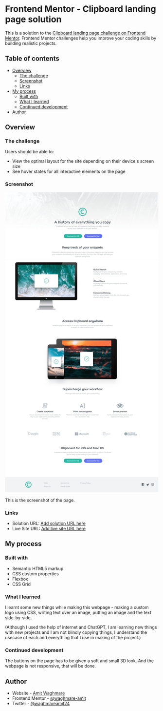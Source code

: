 # Frontend Mentor - Clipboard landing page solution

This is a solution to the [Clipboard landing page challenge on Frontend Mentor](https://www.frontendmentor.io/challenges/clipboard-landing-page-5cc9bccd6c4c91111378ecb9). Frontend Mentor challenges help you improve your coding skills by building realistic projects. 

## Table of contents

- [Overview](#overview)
  - [The challenge](#the-challenge)
  - [Screenshot](#screenshot)
  - [Links](#links)
- [My process](#my-process)
  - [Built with](#built-with)
  - [What I learned](#what-i-learned)
  - [Continued development](#continued-development)
- [Author](#author)

## Overview

### The challenge

Users should be able to:

- View the optimal layout for the site depending on their device's screen size
- See hover states for all interactive elements on the page

### Screenshot

![](./solution/clipboard_landing_page.jpg)

This is the screenshot of the page.

### Links

- Solution URL: [Add solution URL here](https://your-solution-url.com)
- Live Site URL: [Add live site URL here](https://your-live-site-url.com)

## My process

### Built with

- Semantic HTML5 markup
- CSS custom properties
- Flexbox
- CSS Grid

### What I learned

I learnt some new things while making this webpage - making a custom logo using CSS, writing text over an image, putting an image and the text side-by-side.

(Although I used the help of internet and ChatGPT, I am learning new things with new projects and I am not blindly copying things, I understand the usecase of each and everything that I use in making of the project.)

### Continued development

The buttons on the page has to be given a soft and small 3D look. And the webpage is not responsive, that will be done.

## Author

- Website - [Amit Waghmare](https://www.your-site.com)
- Frontend Mentor - [@waghmare-amit](https://www.frontendmentor.io/profile/waghmare-amit)
- Twitter - [@waghmareamit24](https://www.twitter.com/waghmareamit24)



